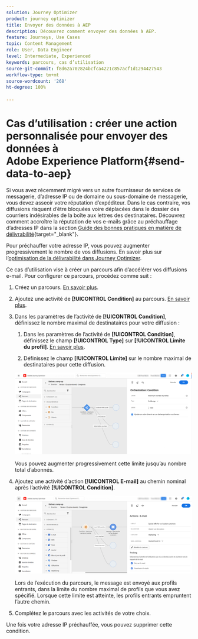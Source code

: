 ```yaml
---
solution: Journey Optimizer
product: journey optimizer
title: Envoyer des données à AEP
description: Découvrez comment envoyer des données à AEP.
feature: Journeys, Use Cases
topic: Content Management
role: User, Data Engineer
level: Intermediate, Experienced
keywords: parcours, cas d’utilisation
source-git-commit: f8d62a702824bcfca4221c857acf1d1294427543
workflow-type: tm+mt
source-wordcount: '268'
ht-degree: 100%

---
```


# Cas d’utilisation : créer une action personnalisée pour envoyer des données à Adobe Experience Platform{#send-data-to-aep}

Si vous avez récemment migré vers un autre fournisseur de services de messagerie, dʼadresse IP ou de domaine ou sous-domaine de messagerie, vous devez asseoir votre réputation d’expéditeur. Dans le cas contraire, vos diffusions risquent dʼêtre bloquées voire déplacées dans le dossier des courriers indésirables de la boîte aux lettres des destinataires. Découvrez comment accroître la réputation de vos e-mails grâce au préchauffage dʼadresses IP dans la section [Guide des bonnes pratiques en matière de délivrabilité](https://experienceleague.adobe.com/docs/deliverability-learn/deliverability-best-practice-guide/additional-resources/generic-resources/increase-reputation-with-ip-warming.html?lang=fr){target="_blank"}.

Pour préchauffer votre adresse IP, vous pouvez augmenter progressivement le nombre de vos diffusions. En savoir plus sur lʼ[optimisation de la délivrabilité dans Journey Optimizer](../reports/deliverability.md).

Ce cas d’utilisation vise à créer un parcours afin dʼaccélérer vos diffusions e-mail. Pour configurer ce parcours, procédez comme suit :

1. Créez un parcours. [En savoir plus](journey-gs.md).

1. Ajoutez une activité de **[!UICONTROL Condition]** au parcours. [En savoir plus](condition-activity.md).

1. Dans les paramètres de lʼactivité de **[!UICONTROL Condition]**, définissez le nombre maximal de destinataires pour votre diffusion :

   1. Dans les paramètres de lʼactivité de **[!UICONTROL Condition]**, définissez le champ **[!UICONTROL Type]** sur **[!UICONTROL Limite du profil]**. [En savoir plus](condition-activity.md#profile_cap).

   1. Définissez le champ **[!UICONTROL Limite]** sur le nombre maximal de destinataires pour cette diffusion.

   ![](assets/profile-cap-condition.png)

   Vous pouvez augmenter progressivement cette limite jusqu’au nombre total dʼabonnés.

1. Ajoutez une activité d’action **[!UICONTROL E-mail]** au chemin nominal après lʼactivité **[!UICONTROL Condition]**.

   ![](assets/ramp-up-deliveries-message.png)

   Lors de lʼexécution du parcours, le message est envoyé aux profils entrants, dans la limite du nombre maximal de profils que vous avez spécifié. Lorsque cette limite est atteinte, les profils entrants empruntent lʼautre chemin.

1. Complétez le parcours avec les activités de votre choix.

Une fois votre adresse IP préchauffée, vous pouvez supprimer cette condition.
